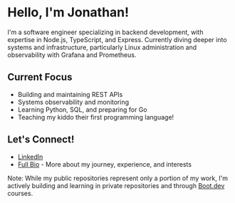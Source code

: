 # Hello, I'm Jonathan! 

I'm a software engineer specializing in backend development, with expertise in Node.js, TypeScript, and Express. Currently diving deeper into systems and infrastructure, particularly Linux administration and observability with Grafana and Prometheus.

## Current Focus
- Building and maintaining REST APIs
- Systems observability and monitoring
- Learning Python, SQL, and preparing for Go
- Teaching my kiddo their first programming language!

## Let's Connect!
- [LinkedIn](https://www.linkedin.com/in/jonathandev/)
- [Full Bio](https://github.com/JonathanCrider/README) - More about my journey, experience, and interests

Note: While my public repositories represent only a portion of my work, I'm actively building and learning in private repositories and through [Boot.dev](https://www.boot.dev/) courses.
